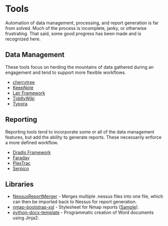 # Tools

Automation of data management, processing, and report generation is far from solved. Much of the process is incomplete, janky, or otherwise frustrating. That said, some good progress has been made and is recognized here.

## Data Management

These tools focus on herding the mountains of data gathered during an engagement and tend to support more flexible workflows.

* [cherrytree](https://www.giuspen.com/cherrytree/)
* [KeepNote](http://keepnote.org/)
* [Lair Framework](https://github.com/lair-framework)
* [TiddlyWiki](https://tiddlywiki.com/)
* [Typora](https://typora.io/)

## Reporting

Reporting tools tend to incorporate some or all of the data management features, but add the ability to generate reports. These necessarily enforce a more defined workflow.

* [Dradis Framework](https://dradisframework.com/)
* [Faraday](https://www.faradaysec.com/)
* [PlexTrac](https://plextrac.com)
* [Serpico](https://github.com/SerpicoProject/Serpico)

## Libraries

* [NessusReportMerger](https://github.com/0xprime/NessusReportMerger) - Merges multiple .nessus files into one file, which can then be imported back to Nessus for report generation.
* [nmap-bootstrap-xsl](https://github.com/honze-net/nmap-bootstrap-xsl/) - Stylesheet for Nmap reports ([Sample](http://htmlpreview.github.io/?https://github.com/honze-net/nmap-bootstrap-xsl/blob/master/scanme.html)).
* [python-docx-template](https://github.com/elapouya/python-docx-template) - Programmatic creation of Word documents using Jinja2.
